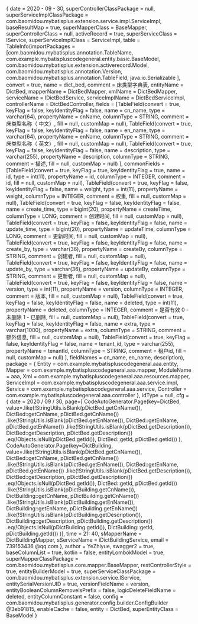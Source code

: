 {
    date = 2020 - 09 - 30,
    superControllerClassPackage = null,
    superServiceImplClassPackage = com.baomidou.mybatisplus.extension.service.impl.ServiceImpl,
    baseResultMap = true,
    superMapperClass = BaseMapper,
    superControllerClass = null,
    activeRecord = true,
    superServiceClass = IService,
    superServiceImplClass = ServiceImpl,
    table = TableInfo(importPackages = [com.baomidou.mybatisplus.annotation.TableName,
            com.example.mybatispluscodegeneral.entity.basic.BaseModel,
            com.baomidou.mybatisplus.extension.activerecord.Model,
            com.baomidou.mybatisplus.annotation.Version,
            com.baomidou.mybatisplus.annotation.TableField,
            java.io.Serializable
        ],
        convert = true,
        name = dict_bed,
        comment = 床类型字典表,
        entityName = DictBed,
        mapperName = DictBedMapper,
        xmlName = DictBedMapper,
        serviceName = IDictBedService,
        serviceImplName = DictBedServiceImpl,
        controllerName = DictBedController,
        fields = [TableField(convert = true,
                keyFlag = false,
                keyIdentityFlag = false,
                name = cn_name,
                type = varchar(64),
                propertyName = cnName,
                columnType = STRING,
                comment = 床类型名称（ 中文）,
                fill = null,
                customMap = null),
            TableField(convert = true,
                keyFlag = false,
                keyIdentityFlag = false,
                name = en_name,
                type = varchar(64),
                propertyName = enName,
                columnType = STRING,
                comment = 床类型名称（ 英文）,
                fill = null,
                customMap = null),
            TableField(convert = true,
                keyFlag = false,
                keyIdentityFlag = false,
                name = description,
                type = varchar(255),
                propertyName = description,
                columnType = STRING,
                comment = 描述,
                fill = null,
                customMap = null)
        ],
        commonFields = [TableField(convert = true,
                keyFlag = true,
                keyIdentityFlag = true,
                name = id,
                type = int(11),
                propertyName = id,
                columnType = INTEGER,
                comment = id,
                fill = null,
                customMap = null),
            TableField(convert = true,
                keyFlag = false,
                keyIdentityFlag = false,
                name = weight,
                type = int(11),
                propertyName = weight,
                columnType = INTEGER,
                comment = 权重,
                fill = null,
                customMap = null),
            TableField(convert = true,
                keyFlag = false,
                keyIdentityFlag = false,
                name = create_time,
                type = bigint(20),
                propertyName = createTime,
                columnType = LONG,
                comment = 创建时间,
                fill = null,
                customMap = null),
            TableField(convert = true,
                keyFlag = false,
                keyIdentityFlag = false,
                name = update_time,
                type = bigint(20),
                propertyName = updateTime,
                columnType = LONG,
                comment = 更新时间,
                fill = null,
                customMap = null),
            TableField(convert = true,
                keyFlag = false,
                keyIdentityFlag = false,
                name = create_by,
                type = varchar(36),
                propertyName = createBy,
                columnType = STRING,
                comment = 创建者,
                fill = null,
                customMap = null),
            TableField(convert = true,
                keyFlag = false,
                keyIdentityFlag = false,
                name = update_by,
                type = varchar(36),
                propertyName = updateBy,
                columnType = STRING,
                comment = 更新者,
                fill = null,
                customMap = null),
            TableField(convert = true,
                keyFlag = false,
                keyIdentityFlag = false,
                name = version,
                type = int(11),
                propertyName = version,
                columnType = INTEGER,
                comment = 版本,
                fill = null,
                customMap = null),
            TableField(convert = true,
                keyFlag = false,
                keyIdentityFlag = false,
                name = deleted,
                type = int(11),
                propertyName = deleted,
                columnType = INTEGER,
                comment = 是否有效 0 - 未删除 1 - 已删除,
                fill = null,
                customMap = null),
            TableField(convert = true,
                keyFlag = false,
                keyIdentityFlag = false,
                name = extra,
                type = varchar(1000),
                propertyName = extra,
                columnType = STRING,
                comment = 额外信息,
                fill = null,
                customMap = null),
            TableField(convert = true,
                keyFlag = false,
                keyIdentityFlag = false,
                name = tenant_id,
                type = varchar(255),
                propertyName = tenantId,
                columnType = STRING,
                comment = 租户id,
                fill = null,
                customMap = null)
        ],
        fieldNames = cn_name,
        en_name,
        description),
    package = {
        Entity = com.example.mybatispluscodegeneral.aaa.entity,
        Mapper = com.example.mybatispluscodegeneral.aaa.mapper,
        ModuleName = aaa,
        Xml = com.example.mybatispluscodegeneral.aaa.resources.mapper,
        ServiceImpl = com.example.mybatispluscodegeneral.aaa.service.impl,
        Service = com.example.mybatispluscodegeneral.aaa.service,
        Controller = com.example.mybatispluscodegeneral.aaa.controller
    },
    idType = null,
    cfg = {
        date = 2020 / 09 / 30,
        page=[
        CodeAutoGenerator.Page(key=DictBed, value=.like(!StringUtils.isBlank(pDictBed.getCnName()), DictBed::getCnName, pDictBed.getCnName())
            .like(!StringUtils.isBlank(pDictBed.getEnName()), DictBed::getEnName, pDictBed.getEnName())
            .like(!StringUtils.isBlank(pDictBed.getDescription()), DictBed::getDescription, pDictBed.getDescription())
            .eq(!Objects.isNull(pDictBed.getId()), DictBed::getId, pDictBed.getId())
            ), CodeAutoGenerator.Page(key=DictBuilding, value=.like(!StringUtils.isBlank(pDictBed.getCnName()), DictBed::getCnName, pDictBed.getCnName())
            .like(!StringUtils.isBlank(pDictBed.getEnName()), DictBed::getEnName, pDictBed.getEnName())
            .like(!StringUtils.isBlank(pDictBed.getDescription()), DictBed::getDescription, pDictBed.getDescription())
            .eq(!Objects.isNull(pDictBed.getId()), DictBed::getId, pDictBed.getId())
            .like(!StringUtils.isBlank(pDictBuilding.getCnName()), DictBuilding::getCnName, pDictBuilding.getCnName())
            .like(!StringUtils.isBlank(pDictBuilding.getEnName()), DictBuilding::getEnName, pDictBuilding.getEnName())
            .like(!StringUtils.isBlank(pDictBuilding.getDescription()), DictBuilding::getDescription, pDictBuilding.getDescription())
            .eq(!Objects.isNull(pDictBuilding.getId()), DictBuilding::getId, pDictBuilding.getId())
        )],
        time = 21: 40,
        sMapperName = DictBuildingMapper,
        sServiceName = iDictBuildingService,
        email = 739153436 @qq.com
    },
    author = YeZhiyue,
    swagger2 = true,
    baseColumnList = true,
    kotlin = false,
    entityLombokModel = true,
    superMapperClassPackage = com.baomidou.mybatisplus.core.mapper.BaseMapper,
    restControllerStyle = true,
    entityBuilderModel = true,
    superServiceClassPackage = com.baomidou.mybatisplus.extension.service.IService,
    entitySerialVersionUID = true,
    versionFieldName = version,
    entityBooleanColumnRemoveIsPrefix = false,
    logicDeleteFieldName = deleted,
    entityColumnConstant = false,
    config = com.baomidou.mybatisplus.generator.config.builder.ConfigBuilder @3eb91815,
    enableCache = false,
    entity = DictBed,
    superEntityClass = BaseModel
}